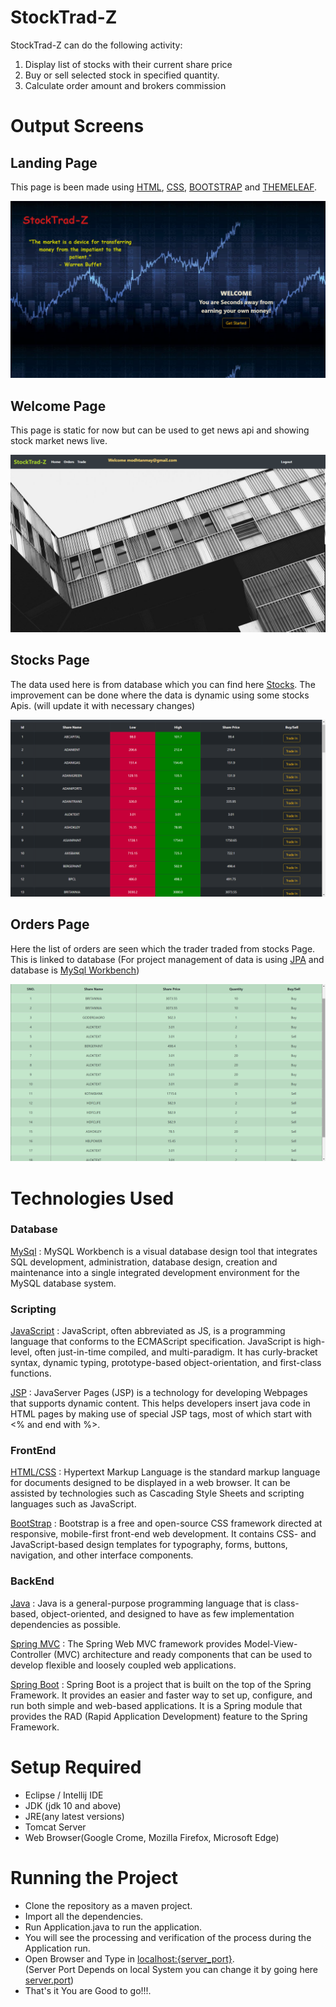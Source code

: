 # StockTrad-Z
StockTrad-Z can do the following activity:
1. Display list of stocks with their current share price 
2. Buy or sell selected stock in specified quantity. 
3. Calculate order amount and brokers commission

# Output Screens
## Landing Page
This page is been made using [HTML](https://developer.mozilla.org/en-US/docs/Web/HTML#:~:text=HTML%20(HyperText%20Markup%20Language)%20is,functionality%2Fbehavior%20(JavaScript).), 
[CSS](https://developer.mozilla.org/en-US/docs/Web/CSS), [BOOTSTRAP](https://getbootstrap.com/) and [THEMELEAF](https://www.thymeleaf.org/).

![Landing Page](Share-Data/snippets/landingPage.png)


## Welcome Page
This page is static for now but can be used to get news api and showing stock market news live.

![Welcome Page](Share-Data/snippets/welcomePage.png)

## Stocks Page
The data used here is from database which you can find here [Stocks](https://github.com/modhtanmay/Stock-Trading-Management/blob/master/Share-Data/Sql%20Scripts/shares.sql). The improvement can be done where the data is dynamic using some stocks Apis. (will update it with necessary changes)

![Stocks](Share-Data/snippets/stocksPage.png)


## Orders Page
Here the list of orders are seen which the trader traded from stocks Page. <br/> This is linked to database (For project management of data is using [JPA](https://spring.io/projects/spring-data-jpa) and database is [MySql Workbench](https://www.mysql.com/products/workbench/))

![Stocks](Share-Data/snippets/ordersPage.png)

# Technologies Used

### Database
[MySql](https://www.mysql.com/products/workbench/) : MySQL Workbench is a visual database design tool that integrates SQL development, administration, database design, creation and maintenance into a single integrated development environment for the MySQL database system.

### Scripting
[JavaScript](https://www.javascript.com/) : JavaScript, often abbreviated as JS, is a programming language that conforms to the ECMAScript specification. JavaScript is high-level, often just-in-time compiled, and multi-paradigm. It has curly-bracket syntax, dynamic typing, prototype-based object-orientation, and first-class functions.

[JSP](https://www.tutorialspoint.com/jsp/index.htm) : JavaServer Pages (JSP) is a technology for developing Webpages that supports dynamic content. This helps developers insert java code in HTML pages by making use of special JSP tags, most of which start with <% and end with %>.

### FrontEnd
[HTML/CSS](https://www.w3schools.com/html/) : Hypertext Markup Language is the standard markup language for documents designed to be displayed in a web browser. It can be assisted by technologies such as Cascading Style Sheets and scripting languages such as JavaScript.

[BootStrap](https://getbootstrap.com/) : Bootstrap is a free and open-source CSS framework directed at responsive, mobile-first front-end web development. It contains CSS- and JavaScript-based design templates for typography, forms, buttons, navigation, and other interface components.

### BackEnd
[Java](https://www.java.com/) : Java is a general-purpose programming language that is class-based, object-oriented, and designed to have as few implementation dependencies as possible.

[Spring MVC](https://docs.spring.io/spring/docs/3.2.x/spring-framework-reference/html/mvc.html) : The Spring Web MVC framework provides Model-View-Controller (MVC) architecture and ready components that can be used to develop flexible and loosely coupled web applications.

[Spring Boot](https://spring.io/projects/spring-boot) : Spring Boot is a project that is built on the top of the Spring Framework. It provides an easier and faster way to set up, configure, and run both simple and web-based applications. It is a Spring module that provides the RAD (Rapid Application Development) feature to the Spring Framework.

# Setup Required
- Eclipse / Intellij IDE
- JDK (jdk 10 and above)
- JRE(any latest versions)
- Tomcat Server
- Web Browser(Google Crome, Mozilla Firefox, Microsoft Edge)

# Running the Project
- Clone the repository as a maven project.
- Import all the dependencies.
- Run Application.java to run the application.
- You will see the processing and verification of the process during the Application run.
- Open Browser and Type in [localhost:{server_port}](https://locallhost.com/). <br/>(Server Port Depends on local System you can change it by going here [server.port](https://github.com/modhtanmay/Stock-Trading-Management/blob/master/Share-Data/src/main/resources/application.properties))
- That's it You are Good to go!!!.
